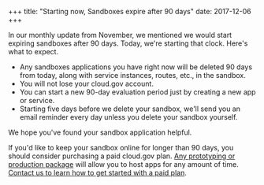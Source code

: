 +++
title: "Starting now, Sandboxes expire after 90 days"
date: 2017-12-06
+++

In our monthly update from November, we mentioned we would start expiring sandboxes after 90 days. Today, we're starting that clock. Here's what to expect.
 

* Any sandboxes applications you have right now will be deleted 90 days from today, along with service instances, routes, etc., in the sandbox.
* You will not lose your cloud.gov account.
* You can start a new 90-day evaluation period just by creating a new app or service.
* Starting five days before we delete your sandbox, we'll send you an email reminder every day unless you delete your sandbox yourself.

We hope you've found your sandbox application helpful.

If you'd like to keep your sandbox online for longer than 90 days, you should consider purchasing a paid cloud.gov plan. [Any prototyping or production package](https://cloud.gov/overview/pricing/rates/) will allow you to host apps for any amount of time. [Contact us to learn how to get started with a paid plan](mailto:cloud-gov-inquiries@gsa.gov).
